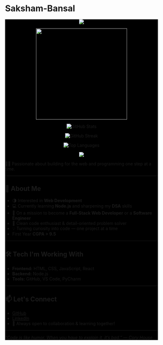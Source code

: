 # Saksham-Bansal

<div style="background-color: black;">


<p align="center">
  <img src="https://capsule-render.vercel.app/api?type=waving&color=0:00c6ff,100:0072ff&height=200&section=header&text=Hey,+I'm+Saksham+Bansal!+👋&fontSize=30&fontColor=ffffff" />
</p>

<p align="center">
  <img src="https://media.giphy.com/media/qgQUggAC3Pfv687qPC/giphy.gif" width="300" />
</p>

<p align="center">
  <img src="https://github-readme-stats.vercel.app/api?username=SakshamBansal753&show_icons=true&theme=tokyonight" alt="GitHub Stats" />
</p>

<p align="center">
  <img src="https://github-readme-streak-stats.herokuapp.com?user=SakshamBansal753&theme=tokyonight&hide_border=false" alt="GitHub Streak" />
</p>

<p align="center">
  <img src="https://github-readme-stats.vercel.app/api/top-langs/?username=SakshamBansal753&layout=compact&theme=tokyonight" alt="Top Languages" />
</p>

<p align="center">
  <img src="https://capsule-render.vercel.app/api?type=waving&color=0:0072ff,100:00c6ff&height=100&section=footer"/>
</p>

🧑‍💻 Passionate about building for the web and programming one step at a time.

---

## 🚀 About Me

- 🌗 Interested in **Web Development**
- 💻 Currently learning **Node.js** and sharpening my **DSA** skills
- 🚀 On a mission to become a **Full-Stack Web Developer** or a **Software Engineer**
- 🧠 Clean code enthusiast & detail-oriented problem solver
- 💡 Turning curiosity into code — one project at a time
- First Year **CGPA > 9.5**

---

## 🛠️ Tech I'm Working With

- **Frontend:** HTML, CSS, JavaScript, React  
- **Backend:** Node.js  
- **Tools:** GitHub, VS Code, PyCharm  

---

## 📫 Let's Connect

- [GitHub](https://github.com/SakshamBansal753)  
- [LinkedIn](https://www.linkedin.com/in/saksham-bansal-58123333a/)  
- 💬 Always open to collaboration & learning together!

---

_“Code is like humor. When you have to explain it, it’s bad.” — Cory House_

</div>

